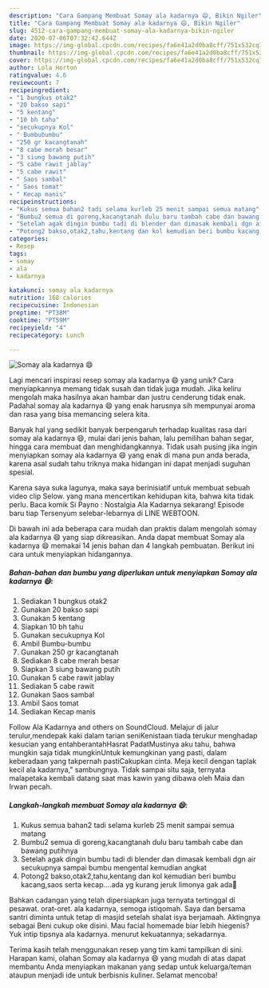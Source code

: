 ```yaml
---
description: "Cara Gampang Membuat Somay ala kadarnya 😄, Bikin Ngiler"
title: "Cara Gampang Membuat Somay ala kadarnya 😄, Bikin Ngiler"
slug: 4512-cara-gampang-membuat-somay-ala-kadarnya-bikin-ngiler
date: 2020-07-06T07:32:42.644Z
image: https://img-global.cpcdn.com/recipes/fa6e41a2d0ba8cff/751x532cq70/somay-ala-kadarnya-😄-foto-resep-utama.jpg
thumbnail: https://img-global.cpcdn.com/recipes/fa6e41a2d0ba8cff/751x532cq70/somay-ala-kadarnya-😄-foto-resep-utama.jpg
cover: https://img-global.cpcdn.com/recipes/fa6e41a2d0ba8cff/751x532cq70/somay-ala-kadarnya-😄-foto-resep-utama.jpg
author: Lola Horton
ratingvalue: 4.6
reviewcount: 7
recipeingredient:
- "1 bungkus otak2"
- "20 bakso sapi"
- "5 kentang"
- "10 bh tahu"
- "secukupnya Kol"
- " Bumbubumbu"
- "250 gr kacangtanah"
- "8 cabe merah besar"
- "3 siung bawang putih"
- "5 cabe rawit jablay"
- "5 cabe rawit"
- " Saos sambal"
- " Saos tomat"
- " Kecap manis"
recipeinstructions:
- "Kukus semua bahan2 tadi selama kurleb 25 menit sampai semua matang"
- "Bumbu2 semua di goreng,kacangtanah dulu baru tambah cabe dan bawang putihnya"
- "Setelah agak dingin bumbu tadi di blender dan dimasak kembali dgn air secukupnya sampai bumbu mengental kemudian angkat"
- "Potong2 bakso,otak2,tahu,kentang dan kol kemudian beri bumbu kacang,saos serta kecap....ada yg kurang jeruk limonya gak ada🙊"
categories:
- Resep
tags:
- somay
- ala
- kadarnya

katakunci: somay ala kadarnya 
nutrition: 168 calories
recipecuisine: Indonesian
preptime: "PT38M"
cooktime: "PT59M"
recipeyield: "4"
recipecategory: Lunch

---
```



![Somay ala kadarnya 😄](https://img-global.cpcdn.com/recipes/fa6e41a2d0ba8cff/751x532cq70/somay-ala-kadarnya-😄-foto-resep-utama.jpg)

Lagi mencari inspirasi resep somay ala kadarnya 😄 yang unik? Cara menyiapkannya memang tidak susah dan tidak juga mudah. Jika keliru mengolah maka hasilnya akan hambar dan justru cenderung tidak enak. Padahal somay ala kadarnya 😄 yang enak harusnya sih mempunyai aroma dan rasa yang bisa memancing selera kita.

Banyak hal yang sedikit banyak berpengaruh terhadap kualitas rasa dari somay ala kadarnya 😄, mulai dari jenis bahan, lalu pemilihan bahan segar, hingga cara membuat dan menghidangkannya. Tidak usah pusing jika ingin menyiapkan somay ala kadarnya 😄 yang enak di mana pun anda berada, karena asal sudah tahu triknya maka hidangan ini dapat menjadi suguhan spesial.

Karena saya suka lagunya, maka saya berinisiatif untuk membuat sebuah video clip Selow. yang mana mencertikan kehidupan kita, bahwa kita tidak perlu. Baca komik Si Payno : Nostalgia Ala Kadarnya sekarang! Episode baru tiap Tersenyum selebar-lebarnya di LINE WEBTOON.


Di bawah ini ada beberapa cara mudah dan praktis dalam mengolah somay ala kadarnya 😄 yang siap dikreasikan. Anda dapat membuat Somay ala kadarnya 😄 memakai 14 jenis bahan dan 4 langkah pembuatan. Berikut ini cara untuk menyiapkan hidangannya.

<!--inarticleads1-->

##### Bahan-bahan dan bumbu yang diperlukan untuk menyiapkan Somay ala kadarnya 😄:

1. Sediakan 1 bungkus otak2
1. Gunakan 20 bakso sapi
1. Gunakan 5 kentang
1. Siapkan 10 bh tahu
1. Gunakan secukupnya Kol
1. Ambil  Bumbu-bumbu
1. Gunakan 250 gr kacangtanah
1. Sediakan 8 cabe merah besar
1. Siapkan 3 siung bawang putih
1. Gunakan 5 cabe rawit jablay
1. Sediakan 5 cabe rawit
1. Gunakan  Saos sambal
1. Ambil  Saos tomat
1. Sediakan  Kecap manis


Follow Ala Kadarnya and others on SoundCloud. Melajur di jalur terulur,mendepak kaki dalam tarian seniKenistaan tiada terukur menghadap kesucian yang entahberantahHasrat PadatMustinya aku tahu, bahwa mungkin saja tidak mungkinUntuk kemungkinan yang pasti, dalam keberadaan yang takpernah pastiCakupkan cinta. Meja kecil dengan taplak kecil ala kadarnya,&#34; sambungnya. Tidak sampai situ saja, ternyata malapetaka kembali datang saat mas kawin yang dibawa oleh Maia dan Irwan pecah. 

<!--inarticleads2-->

##### Langkah-langkah membuat Somay ala kadarnya 😄:

1. Kukus semua bahan2 tadi selama kurleb 25 menit sampai semua matang
1. Bumbu2 semua di goreng,kacangtanah dulu baru tambah cabe dan bawang putihnya
1. Setelah agak dingin bumbu tadi di blender dan dimasak kembali dgn air secukupnya sampai bumbu mengental kemudian angkat
1. Potong2 bakso,otak2,tahu,kentang dan kol kemudian beri bumbu kacang,saos serta kecap....ada yg kurang jeruk limonya gak ada🙊


Bahkan cadangan yang telah dipersiapkan juga ternyata tertinggal di pesawat. orat-oret. ala kadarnya, semoga istiqomah. Saya dan bersama santri diminta untuk tetap di masjid setelah shalat isya berjamaah. Aktingnya sebagai Beni cukup oke disini. Mau facial homemade biar lebih hiegenis? Yuk intip tipsnya  ala kadarnya. menurut kekuatannya; sekadarnya. 

Terima kasih telah menggunakan resep yang tim kami tampilkan di sini. Harapan kami, olahan Somay ala kadarnya 😄 yang mudah di atas dapat membantu Anda menyiapkan makanan yang sedap untuk keluarga/teman ataupun menjadi ide untuk berbisnis kuliner. Selamat mencoba!
